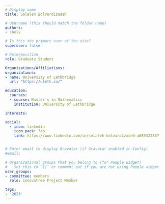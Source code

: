 ```yaml
---
# Display name
title: Solaleh Bolvardizadeh

# Username (this should match the folder name)
authors:
- sbolv

# Is this the primary user of the site?
superuser: false

# Role/position
role: Graduate Student

Organizations/Affiliations:
organizations:
- name: University of Lethbridge
  url: "https://uleth.ca/"

education:
  courses:
  - course: Master's in Mathematics
    institution: University of Lethbridge

interests:

social:
  - icon: linkedin
    icon_pack: fab
    link: https://www.linkedin.com/in/solaleh-bolvardizadeh-a68942283?lipi=urn%3Ali%3Apage%3Ad_flagship3_profile_view_base_contact_details%3BBaleo%2FSIQQ2B2CcTseQTKw%3D%3D


# Enter email to display Gravatar (if Gravatar enabled in Config)
#email:

# Organizational groups that you belong to (for People widget)
#   Set this to `[]` or comment out if you are not using People widget.
user_groups:
- committee: members
  role: Innovatree Project Member

tags:
- '2023'
---
```

